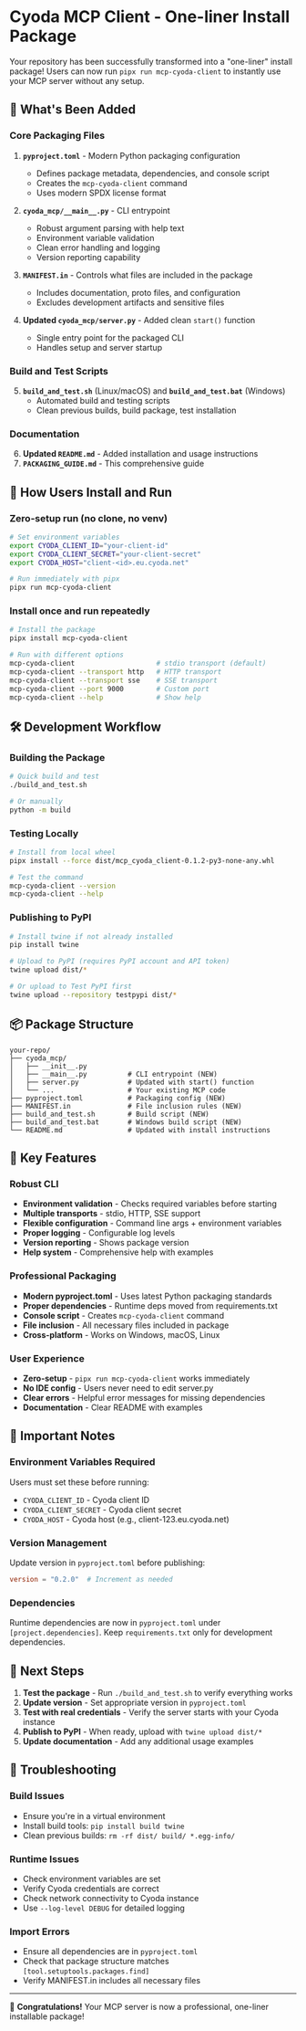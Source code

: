 # Cyoda MCP Client - One-liner Install Package

Your repository has been successfully transformed into a "one-liner" install package! Users can now run `pipx run mcp-cyoda-client` to instantly use your MCP server without any setup.

## 🎉 What's Been Added

### Core Packaging Files

1. **`pyproject.toml`** - Modern Python packaging configuration
   - Defines package metadata, dependencies, and console script
   - Creates the `mcp-cyoda-client` command
   - Uses modern SPDX license format

2. **`cyoda_mcp/__main__.py`** - CLI entrypoint
   - Robust argument parsing with help text
   - Environment variable validation
   - Clean error handling and logging
   - Version reporting capability

3. **`MANIFEST.in`** - Controls what files are included in the package
   - Includes documentation, proto files, and configuration
   - Excludes development artifacts and sensitive files

4. **Updated `cyoda_mcp/server.py`** - Added clean `start()` function
   - Single entry point for the packaged CLI
   - Handles setup and server startup

### Build and Test Scripts

5. **`build_and_test.sh`** (Linux/macOS) and **`build_and_test.bat`** (Windows)
   - Automated build and testing scripts
   - Clean previous builds, build package, test installation

### Documentation

6. **Updated `README.md`** - Added installation and usage instructions
7. **`PACKAGING_GUIDE.md`** - This comprehensive guide

## 🚀 How Users Install and Run

### Zero-setup run (no clone, no venv)
```bash
# Set environment variables
export CYODA_CLIENT_ID="your-client-id"
export CYODA_CLIENT_SECRET="your-client-secret"
export CYODA_HOST="client-<id>.eu.cyoda.net"

# Run immediately with pipx
pipx run mcp-cyoda-client
```

### Install once and run repeatedly
```bash
# Install the package
pipx install mcp-cyoda-client

# Run with different options
mcp-cyoda-client                    # stdio transport (default)
mcp-cyoda-client --transport http   # HTTP transport
mcp-cyoda-client --transport sse    # SSE transport  
mcp-cyoda-client --port 9000        # Custom port
mcp-cyoda-client --help             # Show help
```

## 🛠️ Development Workflow

### Building the Package

```bash
# Quick build and test
./build_and_test.sh

# Or manually
python -m build
```

### Testing Locally

```bash
# Install from local wheel
pipx install --force dist/mcp_cyoda_client-0.1.2-py3-none-any.whl

# Test the command
mcp-cyoda-client --version
mcp-cyoda-client --help
```

### Publishing to PyPI

```bash
# Install twine if not already installed
pip install twine

# Upload to PyPI (requires PyPI account and API token)
twine upload dist/*

# Or upload to Test PyPI first
twine upload --repository testpypi dist/*
```

## 📦 Package Structure

```
your-repo/
├── cyoda_mcp/
│   ├── __init__.py
│   ├── __main__.py          # CLI entrypoint (NEW)
│   ├── server.py            # Updated with start() function
│   └── ...                  # Your existing MCP code
├── pyproject.toml           # Packaging config (NEW)
├── MANIFEST.in              # File inclusion rules (NEW)
├── build_and_test.sh        # Build script (NEW)
├── build_and_test.bat       # Windows build script (NEW)
└── README.md                # Updated with install instructions
```

## 🔧 Key Features

### Robust CLI
- **Environment validation** - Checks required variables before starting
- **Multiple transports** - stdio, HTTP, SSE support
- **Flexible configuration** - Command line args + environment variables
- **Proper logging** - Configurable log levels
- **Version reporting** - Shows package version
- **Help system** - Comprehensive help with examples

### Professional Packaging
- **Modern pyproject.toml** - Uses latest Python packaging standards
- **Proper dependencies** - Runtime deps moved from requirements.txt
- **Console script** - Creates `mcp-cyoda-client` command
- **File inclusion** - All necessary files included in package
- **Cross-platform** - Works on Windows, macOS, Linux

### User Experience
- **Zero-setup** - `pipx run mcp-cyoda-client` works immediately
- **No IDE config** - Users never need to edit server.py
- **Clear errors** - Helpful error messages for missing dependencies
- **Documentation** - Clear README with examples

## 🚨 Important Notes

### Environment Variables Required
Users must set these before running:
- `CYODA_CLIENT_ID` - Cyoda client ID
- `CYODA_CLIENT_SECRET` - Cyoda client secret
- `CYODA_HOST` - Cyoda host (e.g., client-123.eu.cyoda.net)

### Version Management
Update version in `pyproject.toml` before publishing:
```toml
version = "0.2.0"  # Increment as needed
```

### Dependencies
Runtime dependencies are now in `pyproject.toml` under `[project.dependencies]`. 
Keep `requirements.txt` only for development dependencies.

## 🎯 Next Steps

1. **Test the package** - Run `./build_and_test.sh` to verify everything works
2. **Update version** - Set appropriate version in `pyproject.toml`
3. **Test with real credentials** - Verify the server starts with your Cyoda instance
4. **Publish to PyPI** - When ready, upload with `twine upload dist/*`
5. **Update documentation** - Add any additional usage examples

## 🐛 Troubleshooting

### Build Issues
- Ensure you're in a virtual environment
- Install build tools: `pip install build twine`
- Clean previous builds: `rm -rf dist/ build/ *.egg-info/`

### Runtime Issues
- Check environment variables are set
- Verify Cyoda credentials are correct
- Check network connectivity to Cyoda instance
- Use `--log-level DEBUG` for detailed logging

### Import Errors
- Ensure all dependencies are in `pyproject.toml`
- Check that package structure matches `[tool.setuptools.packages.find]`
- Verify MANIFEST.in includes all necessary files

---

🎉 **Congratulations!** Your MCP server is now a professional, one-liner installable package!
